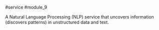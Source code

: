 #service #module_9

A Natural Language Processing (NLP) service that uncovers information (discovers patterns) in unstructured data and text.